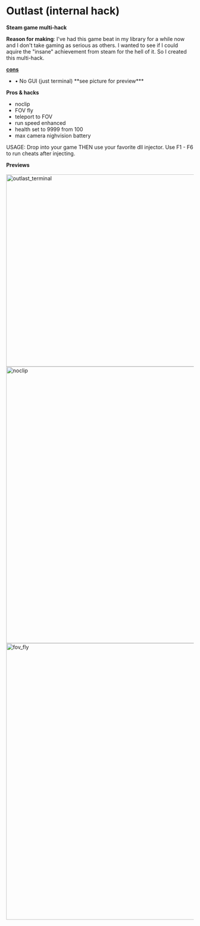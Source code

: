 # Outlast (internal hack)
<strong>Steam game multi-hack</strong>

<b>Reason for making</b>: I've had this game beat in my library for a while now and I don't take gaming as serious as others. I wanted to see if I could aquire the "insane" achievement from steam for the hell of it. So I created this multi-hack.

<b><u>cons</u></b>
<ul>
<li>• No GUI (just terminal) **see picture for preview***</li>
</ul>

<b>Pros & hacks</b>
<ul>
  <li>noclip</li>
  <li>FOV fly</li>
  <li>teleport to FOV</li>
  <li>run speed enhanced</li>
  <li>health set to 9999 from 100</li>
  <li>max camera nighvision battery</li>
</ul>

<p>USAGE: Drop into your game  THEN use your favorite dll injector. Use F1 - F6 to run cheats after injecting.</p>

<p>
  <b>Previews</b>
  <br><br><img width="641" height="517" alt="outlast_terminal" src="https://github.com/user-attachments/assets/9e9ba2ee-97c5-468c-91eb-c9a4ae32089f" />
  <br><img width="1284" height="744" alt="noclip" src="https://github.com/user-attachments/assets/426da3fd-4ceb-4aa9-a3d4-7c1f5d41d380" />
  <br><img width="1282" height="744" alt="fov_fly" src="https://github.com/user-attachments/assets/f37a563c-7bca-4db1-b1ef-8797c3bbe3a8" />



</p>
